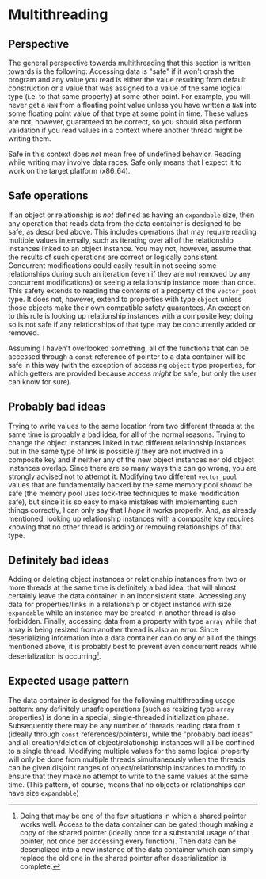 # Multithreading

## Perspective

The general perspective towards multithreading that this section is written towards is the following: Accessing data is "safe" if it won't crash the program and any value you read is either the value resulting from default construction or a value that was assigned to a value of the same logical type (i.e. to that same property) at some other point. For example, you will never get a `NaN` from a floating point value unless you have written a `NaN` into some floating point value of that type at some point in time. These values are not, however, guaranteed to be correct, so you should also perform validation if you read values in a context where another thread might be writing them.

Safe in this context does *not* mean free of undefined behavior. Reading while writing may involve data races. Safe only means that I expect it to work on the target platform (x86_64).

## Safe operations

If an object or relationship is *not* defined as having an `expandable` size, then any operation that reads data from the data container is designed to be safe, as described above. This includes operations that may require reading multiple values internally, such as iterating over all of the relationship instances linked to an object instance. You may not, however, assume that the results of such operations are correct or logically consistent. Concurrent modifications could easily result in not seeing some relationships during such an iteration (even if they are not removed by any concurrent modifications) or seeing a relationship instance more than once. This safety extends to reading the contents of a property of the `vector_pool` type. It does not, however, extend to properties with type `object` unless those objects make their own compatible safety guarantees. An exception to this rule is looking up relationship instances with a composite key; doing so is not safe if any relationships of that type may be concurrently added or removed. 

Assuming I haven't overlooked something, all of the functions that can be accessed through a `const` reference of pointer to a data container will be safe in this way (with the exception of accessing `object` type properties, for which getters are provided because access *might* be safe, but only the user can know for sure).

## Probably bad ideas

Trying to write values to the same location from two different threads at the same time is probably a bad idea, for all of the normal reasons. Trying to change the object instances linked in two different relationship instances but in the same type of link is possible *if* they are not involved in a composite key and if neither any of the new object instances nor old object instances overlap. Since there are so many ways this can go wrong, you are strongly advised not to attempt it. Modifying two different `vector_pool` values that are fundamentally backed by the same memory pool *should* be safe (the memory pool uses lock-free techniques to make modification safe), but since it is so easy to make mistakes with implementing such things correctly, I can only say that I *hope* it works properly. And, as already mentioned, looking up relationship instances with a composite key requires knowing that no other thread is adding or removing relationships of that type.

## Definitely bad ideas

Adding or deleting object instances or relationship instances from two or more threads at the same time is definitely a bad idea, that will almost certainly leave the data container in an inconsistent state. Accessing any data for properties/links in a relationship or object instance with size `expandable` while an instance may be created in another thread is also forbidden. Finally, accessing data from a property with type `array` while that array is being resized from another thread is also an error. Since deserializing information into a data container can do any or all of the things mentioned above, it is probably best to prevent even concurrent reads while deserialization is occurring[^1].

## Expected usage pattern

The data container is designed for the following multithreading usage pattern: any definitely unsafe operations (such as resizing type `array` properties) is done in a special, single-threaded initialization phase. Subsequently there may be any number of threads reading data from it (ideally through `const` references/pointers), while the "probably bad ideas" and all creation/deletion of object/relationship instances will all be confined to a single thread. Modifying multiple values for the same logical property will only be done from multiple threads simultaneously when the threads can be given disjoint ranges of object/relationship instances to modify to ensure that they make no attempt to write to the same values at the same time. (This pattern, of course, means that no objects or relationships can have size `expandable`)

[^1]: Doing that may be one of the few situations in which a shared pointer works well. Access to the data container can be gated though making a copy of the shared pointer (ideally once for a substantial usage of that pointer, not once per accessing every function). Then data can be deserialized into a new instance of the data container which can simply replace the old one in the shared pointer after deserialization is complete.